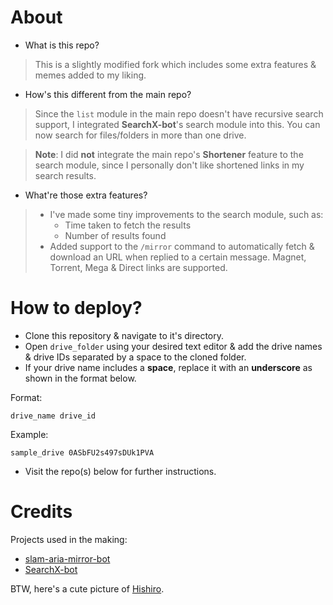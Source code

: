 # About
* What is this repo?
> This is a slightly modified fork which includes some extra features & memes added to my liking.
* How's this different from the main repo?
> Since the `list` module in the main repo doesn't have recursive search support, I integrated **SearchX-bot**'s search module into this. You can now search for files/folders in more than one drive.  

> **Note**: I did **not** integrate the main repo's **Shortener** feature to the search module, since I personally don't like shortened links in my search results.
* What're those extra features?
> * I've made some tiny improvements to the search module, such as:  
>   * Time taken to fetch the results
>   * Number of results found  
> * Added support to the `/mirror` command to automatically fetch & download an URL when replied to a certain message. Magnet, Torrent, Mega & Direct links are supported.

# How to deploy?

* Clone this repository & navigate to it's directory.
* Open `drive_folder` using your desired text editor & add the drive names & drive IDs separated by a space to the cloned folder.
* If your drive name includes a **space**, replace it with an **underscore** as shown in the format below.

Format:

```
drive_name drive_id
```

Example:

```
sample_drive 0ASbFU2s497sDUk1PVA
```
* Visit the repo(s) below for further instructions.

# Credits

Projects used in the making:

* [slam-aria-mirror-bot](https://github.com/breakdowns/slam-aria-mirror-bot)
* [SearchX-bot](https://github.com/SVR666/SearchX-bot)

BTW, here's a cute picture of [Hishiro](https://i.imgur.com/QPkgVg6.png).